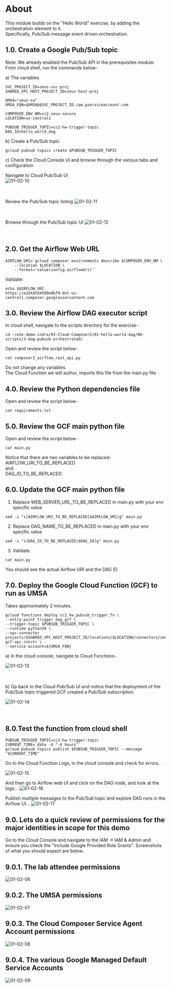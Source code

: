 # About

This module builds on the "Hello World" exercise, by adding the orchestration element to it.<br>
Specifically, Pub/Sub message event driven orchestration.<br>


## 1.0. Create a Google Pub/Sub topic

Note: We already enabled the Pub/Sub API in the prerequisites module. <br>
From cloud shell, run the commands below-

a) The variables
```
SVC_PROJECT_ID=zeus-svc-proj
SHARED_VPC_HOST_PROJECT_ID=zeus-host-proj 

UMSA="zeus-sa"
UMSA_FQN=$UMSA@$SVC_PROJECT_ID.iam.gserviceaccount.com

COMPOSER_ENV_NM=cc2-zeus-secure
LOCATION=us-central1

PUBSUB_TRIGGER_TOPIC=cc2-hw-trigger-topic
DAG_ID=hello_world_dag
```

b) Create a Pub/Sub topic
```
gcloud pubsub topics create $PUBSUB_TRIGGER_TOPIC
```

c) Check the Cloud Console UI and browse through the various tabs and configuration<br>

Navigate to Cloud Pub/Sub UI<br>
![01-02-10](../00-images/01-02-10.png)
<br><br><br>

Review the Pub/Sub topic listing
![01-02-11](../00-images/01-02-11.png)
<br><br><br>

Browse through the Pub/Sub topic UI
![01-02-12](../00-images/01-02-12.png)
<br><br><br>

## 2.0. Get the Airflow Web URL

```
AIRFLOW_URI=`gcloud composer environments describe $COMPOSER_ENV_NM \
    --location $LOCATION \
    --format='value(config.airflowUri)'`
```

Validate:
```
echo $AIRFLOW_URI
https://e2XXXXXXX09e8bf9-dot-us-central1.composer.googleusercontent.com
```

## 3.0. Review the Airflow DAG executor script

In cloud shell, navigate to the scripts directory for the exercise-
```
cd ~/e2e-demo-indra/03-Cloud-Composer2/01-hello-world-dag/00-scripts/3-dag-pubsub-orchestrated/
```

Open and review the script below-
```
cat composer2_airflow_rest_api.py
```

Do not change any variables.<br>
The Cloud Function we will author, imports this file from the main.py file.

## 4.0. Review the Python dependencies file

Open and review the script below-
```
cat requirements.txt
```

## 5.0. Review the GCF main python file

Open and review the script below-
```
cat main.py
```

Notice that there are two variables to be replaced-<br>
AIRFLOW_URI_TO_BE_REPLACED<br>
and<br>
DAG_ID_TO_BE_REPLACED<br>

## 6.0. Update the GCF main python file

1. Replace WEB_SERVER_URL_TO_BE_REPLACED in main.py with your env specific value

```
sed -i "s|AIRFLOW_URI_TO_BE_REPLACED|$AIRFLOW_URI|g" main.py
```

2. Replace DAG_NAME_TO_BE_REPLACED in main.py with your env specific value
```
sed -i "s|DAG_ID_TO_BE_REPLACED|$DAG_ID|g" main.py
```

3. Validate
```
cat main.py
```

You should see the actual Airflow URI and the DAG ID

## 7.0. Deploy the Google Cloud Function (GCF) to run as UMSA

Takes approximately 2 minutes.

```
gcloud functions deploy cc2_hw_pubsub_trigger_fn \
--entry-point trigger_dag_gcf \
--trigger-topic $PUBSUB_TRIGGER_TOPIC \
--runtime python39 \
--vpc-connector projects/$SHARED_VPC_HOST_PROJECT_ID/locations/$LOCATION/connectors/zeus-gcf-vpc-cnnctr \
--service-account=${UMSA_FQN}
```

a) In the cloud console, navigate to Cloud Functions-

![01-02-13](../00-images/01-02-13.png)
<br><br><br>

b) Gp back to the Cloud Pub/Sub UI and notice that the deployment of the Pub/Sub topic triggered GCF created a Pub/Sub subscription

![01-02-14](../00-images/01-02-14.png)
<br><br><br>



## 8.0.Test the function from cloud shell

```
PUBSUB_TRIGGER_TOPIC=cc2-hw-trigger-topic
CURRENT_TIME=`date -d "-6 hours"`
gcloud pubsub topics publish $PUBSUB_TRIGGER_TOPIC --message "$CURRENT_TIME"
```

Go to the Cloud Function Logs, in the cloud console and check for errors..

![01-02-15](../00-images/01-02-15.png)
<br>

And then go to Airflow web UI and click on the DAG node, and look at the logs...
![01-02-16](../00-images/01-02-16.png)
<br>

Publish multiple messages to the Pub/Sub topic and explore DAG runs in the Airflow UI...
![01-02-17](../00-images/01-02-17.png)
<br>

## 9.0. Lets do a quick review of permissions for the major identities in scope for this demo

Go to the Cloud Console and navigate to the IAM -> IAM & Admin and ensure you check the "Include Google Provided Role Grants". Screenshots of what you should expect are below. 

## 9.0.1. The lab attendee permissions
![01-02-06](../00-images/01-02-06.png)
<br>

## 9.0.2. The UMSA permissions
![01-02-07](../00-images/01-02-07.png)
<br>

## 9.0.3. The Cloud Composer Service Agent Account permissions
![01-02-08](../00-images/01-02-08.png)
<br>

## 9.0.4. The various Google Managed Default Service Accounts
![01-02-09](../00-images/01-02-09.png)
<br>


